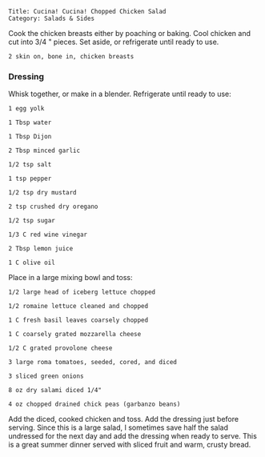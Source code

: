 ~~~ recipe-info
Title: Cucina! Cucina! Chopped Chicken Salad
Category: Salads & Sides
~~~

Cook the chicken breasts either by poaching or baking. Cool chicken and cut into 3/4 " pieces. Set
aside, or refrigerate until ready to use.

~~~ recipe-ingredients
2 skin on, bone in, chicken breasts
~~~


### Dressing

Whisk together, or make in a blender. Refrigerate until ready to use:

~~~ recipe-ingredients
1 egg yolk

1 Tbsp water

1 Tbsp Dijon

2 Tbsp minced garlic

1/2 tsp salt

1 tsp pepper

1/2 tsp dry mustard

2 tsp crushed dry oregano

1/2 tsp sugar

1/3 C red wine vinegar

2 Tbsp lemon juice

1 C olive oil
~~~

Place in a large mixing bowl and toss:

~~~ recipe-ingredients
1/2 large head of iceberg lettuce chopped

1/2 romaine lettuce cleaned and chopped

1 C fresh basil leaves coarsely chopped

1 C coarsely grated mozzarella cheese

1/2 C grated provolone cheese

3 large roma tomatoes, seeded, cored, and diced

3 sliced green onions

8 oz dry salami diced 1/4"

4 oz chopped drained chick peas (garbanzo beans)
~~~

Add the diced, cooked chicken and toss. Add the dressing just before serving. Since this is a large
salad, I sometimes save half the salad undressed for the next day and add the dressing when ready to
serve. This is a great summer dinner served with sliced fruit and warm, crusty bread.
